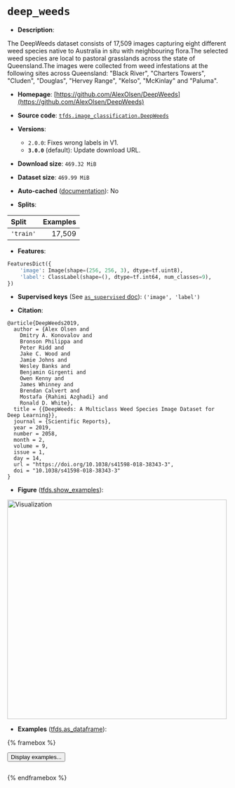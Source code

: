 <div itemscope itemtype="http://schema.org/Dataset">
  <div itemscope itemprop="includedInDataCatalog" itemtype="http://schema.org/DataCatalog">
    <meta itemprop="name" content="TensorFlow Datasets" />
  </div>
  <meta itemprop="name" content="deep_weeds" />
  <meta itemprop="description" content="The DeepWeeds dataset consists of 17,509 images capturing eight different weed species native to Australia in situ with neighbouring flora.The selected weed species are local to pastoral grasslands across the state of Queensland.The images were collected from weed infestations at the following sites across Queensland: &quot;Black River&quot;, &quot;Charters Towers&quot;,  &quot;Cluden&quot;, &quot;Douglas&quot;, &quot;Hervey Range&quot;, &quot;Kelso&quot;, &quot;McKinlay&quot; and &quot;Paluma&quot;.&#10;&#10;To use this dataset:&#10;&#10;```python&#10;import tensorflow_datasets as tfds&#10;&#10;ds = tfds.load(&#x27;deep_weeds&#x27;, split=&#x27;train&#x27;)&#10;for ex in ds.take(4):&#10;  print(ex)&#10;```&#10;&#10;See [the guide](https://www.tensorflow.org/datasets/overview) for more&#10;informations on [tensorflow_datasets](https://www.tensorflow.org/datasets).&#10;&#10;&lt;img src=&quot;https://storage.googleapis.com/tfds-data/visualization/fig/deep_weeds-3.0.0.png&quot; alt=&quot;Visualization&quot; width=&quot;500px&quot;&gt;&#10;&#10;" />
  <meta itemprop="url" content="https://www.tensorflow.org/datasets/catalog/deep_weeds" />
  <meta itemprop="sameAs" content="https://github.com/AlexOlsen/DeepWeeds" />
  <meta itemprop="citation" content="@article{DeepWeeds2019,&#10;  author = {Alex Olsen and&#10;    Dmitry A. Konovalov and&#10;    Bronson Philippa and&#10;    Peter Ridd and&#10;    Jake C. Wood and&#10;    Jamie Johns and&#10;    Wesley Banks and&#10;    Benjamin Girgenti and&#10;    Owen Kenny and&#10;    James Whinney and&#10;    Brendan Calvert and&#10;    Mostafa {Rahimi Azghadi} and&#10;    Ronald D. White},&#10;  title = {{DeepWeeds: A Multiclass Weed Species Image Dataset for Deep Learning}},&#10;  journal = {Scientific Reports},&#10;  year = 2019,&#10;  number = 2058,&#10;  month = 2,&#10;  volume = 9,&#10;  issue = 1,&#10;  day = 14,&#10;  url = &quot;https://doi.org/10.1038/s41598-018-38343-3&quot;,&#10;  doi = &quot;10.1038/s41598-018-38343-3&quot;&#10;}" />
</div>

# `deep_weeds`

*   **Description**:

The DeepWeeds dataset consists of 17,509 images capturing eight different weed
species native to Australia in situ with neighbouring flora.The selected weed
species are local to pastoral grasslands across the state of Queensland.The
images were collected from weed infestations at the following sites across
Queensland: "Black River", "Charters Towers", "Cluden", "Douglas", "Hervey
Range", "Kelso", "McKinlay" and "Paluma".

*   **Homepage**:
    [https://github.com/AlexOlsen/DeepWeeds](https://github.com/AlexOlsen/DeepWeeds)

*   **Source code**:
    [`tfds.image_classification.DeepWeeds`](https://github.com/tensorflow/datasets/tree/master/tensorflow_datasets/image_classification/deep_weeds.py)

*   **Versions**:

    *   `2.0.0`: Fixes wrong labels in V1.
    *   **`3.0.0`** (default): Update download URL.

*   **Download size**: `469.32 MiB`

*   **Dataset size**: `469.99 MiB`

*   **Auto-cached**
    ([documentation](https://www.tensorflow.org/datasets/performances#auto-caching)):
    No

*   **Splits**:

Split     | Examples
:-------- | -------:
`'train'` | 17,509

*   **Features**:

```python
FeaturesDict({
    'image': Image(shape=(256, 256, 3), dtype=tf.uint8),
    'label': ClassLabel(shape=(), dtype=tf.int64, num_classes=9),
})
```

*   **Supervised keys** (See
    [`as_supervised` doc](https://www.tensorflow.org/datasets/api_docs/python/tfds/load#args)):
    `('image', 'label')`

*   **Citation**:

```
@article{DeepWeeds2019,
  author = {Alex Olsen and
    Dmitry A. Konovalov and
    Bronson Philippa and
    Peter Ridd and
    Jake C. Wood and
    Jamie Johns and
    Wesley Banks and
    Benjamin Girgenti and
    Owen Kenny and
    James Whinney and
    Brendan Calvert and
    Mostafa {Rahimi Azghadi} and
    Ronald D. White},
  title = {{DeepWeeds: A Multiclass Weed Species Image Dataset for Deep Learning}},
  journal = {Scientific Reports},
  year = 2019,
  number = 2058,
  month = 2,
  volume = 9,
  issue = 1,
  day = 14,
  url = "https://doi.org/10.1038/s41598-018-38343-3",
  doi = "10.1038/s41598-018-38343-3"
}
```

*   **Figure**
    ([tfds.show_examples](https://www.tensorflow.org/datasets/api_docs/python/tfds/visualization/show_examples)):

<img src="https://storage.googleapis.com/tfds-data/visualization/fig/deep_weeds-3.0.0.png" alt="Visualization" width="500px">

*   **Examples**
    ([tfds.as_dataframe](https://www.tensorflow.org/datasets/api_docs/python/tfds/as_dataframe)):

<!-- mdformat off(HTML should not be auto-formatted) -->

{% framebox %}

<button id="displaydataframe">Display examples...</button>
<div id="dataframecontent" style="overflow-x:scroll"></div>
<script src="https://www.gstatic.com/external_hosted/jquery2.min.js"></script>
<script>
var url = "https://storage.googleapis.com/tfds-data/visualization/dataframe/deep_weeds-3.0.0.html";
$(document).ready(() => {
  $("#displaydataframe").click((event) => {
    // Disable the button after clicking (dataframe loaded only once).
    $("#displaydataframe").prop("disabled", true);

    // Pre-fetch and display the content
    $.get(url, (data) => {
      $("#dataframecontent").html(data);
    }).fail(() => {
      $("#dataframecontent").html(
        'Error loading examples. If the error persist, please open '
        + 'a new issue.'
      );
    });
  });
});
</script>

{% endframebox %}

<!-- mdformat on -->